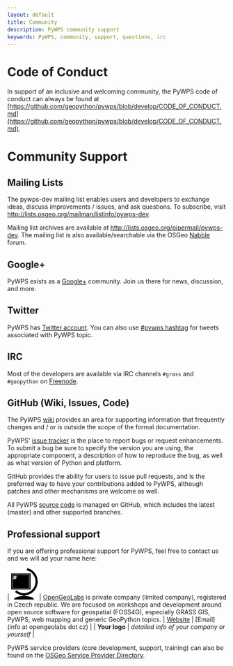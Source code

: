 ```yaml
---
layout: default
title: Community
description: PyWPS community support
keywords: PyWPS, community, support, questions, irc
---
```


# Code of Conduct

In support of an inclusive and welcoming community, the PyWPS code of conduct can always be found at [https://github.com/geopython/pywps/blob/develop/CODE_OF_CONDUCT.md](https://github.com/geopython/pywps/blob/develop/CODE_OF_CONDUCT.md).

# Community Support

## Mailing Lists

The pywps-dev mailing list enables users and developers to exchange ideas,
discuss improvements / issues, and ask questions.  To subscribe, visit
<http://lists.osgeo.org/mailman/listinfo/pywps-dev>.

Mailing list archives are available at
<http://lists.osgeo.org/pipermail/pywps-dev>.  The mailing list is also
available/searchable via the OSGeo [Nabble](http://osgeo-org.1560.x6.nabble.com/PyWPS-f5250613.html) forum.

## Google+

PyWPS exists as a [Google+](https://plus.google.com/u/0/communities/103965491493827721776) community. Join us there for news, discussion, and more.

## Twitter

PyWPS has [Twitter account](https://twitter.com/pywps). You can also use
[#pywps hashtag](https://twitter.com/hashtag/pywps) for tweets associated with
PyWPS topic.


## IRC

Most of the developers are available via IRC channels `#grass` and `#geopython`
on [Freenode](irc://irc.freenode.net).

## GitHub (Wiki, Issues, Code)

The PyWPS [wiki](https://github.com/geopython/pywps/wiki) provides an area for
supporting information that frequently changes and / or is outside the scope of
the formal documentation.

PyWPS' [issue tracker](https://github.com/geopython/pywps/issues) is the place
to report bugs or request enhancements. To submit a bug be sure to specify the
version you are using, the appropriate component, a description of how to
reproduce the bug, as well as what version of Python and platform.

GitHub provides the ability for users to issue pull requests, and is the
preferred way to have your contributions added to PyWPS, although patches and
other mechanisms are welcome as well.

All PyWPS [source code](https://github.com/geopython/pywps) is managed on
GitHub, which includes the latest (master) and other supported branches.

## Professional support

If you are offering professional support for PyWPS, feel free to contact us and
we will ad your name here:

| [![OpenGeoLabs.cz](../images/opengeolabs.png)](http://opengeolabs.cz) | [OpenGeoLabs](http://opengeolabs.cz) is private company (limited company), registered in Czech republic. We are focused on workshops and development around open source software for geospatial (FOSS4G), especially GRASS GIS, PyWPS, web mapping and generic GeoPython topics. \| [Website](http://opengeolabs.cz) \| [Email](info at opengeolabs dot cz) |
| **Your logo** | *detailed info of your company or yourself* |

PyWPS service providers (core development, support, training) can also be found on the [OSGeo Service Provider Directory](http://www.osgeo.org/search_profile?SET=1&MUL_TECH[]=00113).
